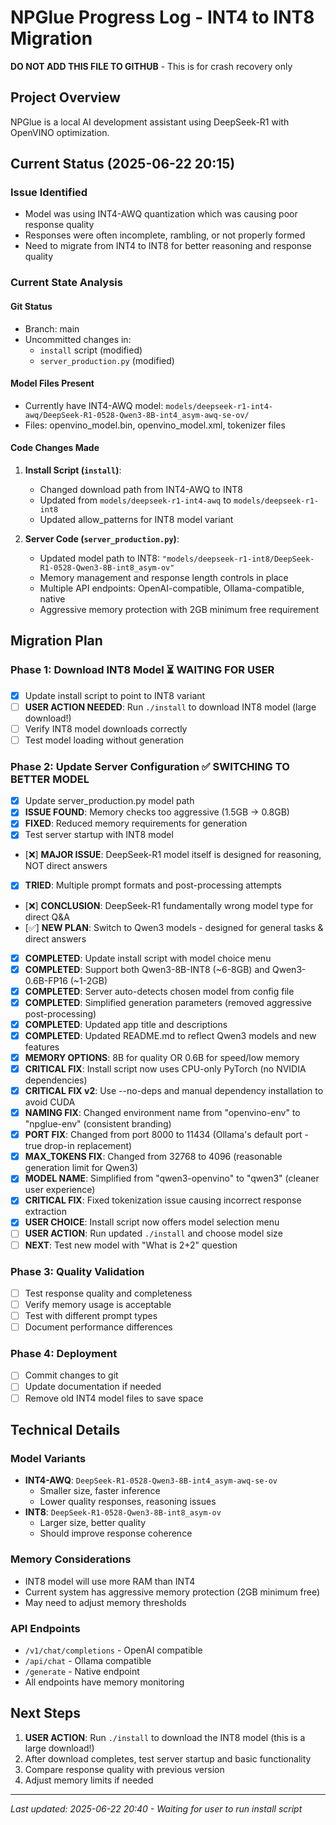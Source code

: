 # NPGlue Progress Log - INT4 to INT8 Migration

**DO NOT ADD THIS FILE TO GITHUB** - This is for crash recovery only

## Project Overview
NPGlue is a local AI development assistant using DeepSeek-R1 with OpenVINO optimization.

## Current Status (2025-06-22 20:15)

### Issue Identified
- Model was using INT4-AWQ quantization which was causing poor response quality
- Responses were often incomplete, rambling, or not properly formed
- Need to migrate from INT4 to INT8 for better reasoning and response quality

### Current State Analysis

#### Git Status
- Branch: main
- Uncommitted changes in:
  - `install` script (modified)
  - `server_production.py` (modified)

#### Model Files Present
- Currently have INT4-AWQ model: `models/deepseek-r1-int4-awq/DeepSeek-R1-0528-Qwen3-8B-int4_asym-awq-se-ov/`
- Files: openvino_model.bin, openvino_model.xml, tokenizer files

#### Code Changes Made
1. **Install Script (`install`)**: 
   - Changed download path from INT4-AWQ to INT8
   - Updated from `models/deepseek-r1-int4-awq` to `models/deepseek-r1-int8`
   - Updated allow_patterns for INT8 model variant

2. **Server Code (`server_production.py`)**:
   - Updated model path to INT8: `"models/deepseek-r1-int8/DeepSeek-R1-0528-Qwen3-8B-int8_asym-ov"`
   - Memory management and response length controls in place
   - Multiple API endpoints: OpenAI-compatible, Ollama-compatible, native
   - Aggressive memory protection with 2GB minimum free requirement

## Migration Plan

### Phase 1: Download INT8 Model ⏳ WAITING FOR USER
- [x] Update install script to point to INT8 variant
- [ ] **USER ACTION NEEDED**: Run `./install` to download INT8 model (large download!)
- [ ] Verify INT8 model downloads correctly
- [ ] Test model loading without generation

### Phase 2: Update Server Configuration ✅ SWITCHING TO BETTER MODEL
- [x] Update server_production.py model path
- [x] **ISSUE FOUND**: Memory checks too aggressive (1.5GB -> 0.8GB)
- [x] **FIXED**: Reduced memory requirements for generation
- [x] Test server startup with INT8 model
- [❌] **MAJOR ISSUE**: DeepSeek-R1 model itself is designed for reasoning, NOT direct answers
- [x] **TRIED**: Multiple prompt formats and post-processing attempts
- [❌] **CONCLUSION**: DeepSeek-R1 fundamentally wrong model type for direct Q&A
- [✅] **NEW PLAN**: Switch to Qwen3 models - designed for general tasks & direct answers
- [x] **COMPLETED**: Update install script with model choice menu
- [x] **COMPLETED**: Support both Qwen3-8B-INT8 (~6-8GB) and Qwen3-0.6B-FP16 (~1-2GB)
- [x] **COMPLETED**: Server auto-detects chosen model from config file
- [x] **COMPLETED**: Simplified generation parameters (removed aggressive post-processing)
- [x] **COMPLETED**: Updated app title and descriptions
- [x] **COMPLETED**: Updated README.md to reflect Qwen3 models and new features
- [x] **MEMORY OPTIONS**: 8B for quality OR 0.6B for speed/low memory
- [x] **CRITICAL FIX**: Install script now uses CPU-only PyTorch (no NVIDIA dependencies)
- [x] **CRITICAL FIX v2**: Use --no-deps and manual dependency installation to avoid CUDA
- [x] **NAMING FIX**: Changed environment name from "openvino-env" to "npglue-env" (consistent branding)
- [x] **PORT FIX**: Changed from port 8000 to 11434 (Ollama's default port - true drop-in replacement)
- [x] **MAX_TOKENS FIX**: Changed from 32768 to 4096 (reasonable generation limit for Qwen3)
- [x] **MODEL NAME**: Simplified from "qwen3-openvino" to "qwen3" (cleaner user experience)
- [x] **CRITICAL FIX**: Fixed tokenization issue causing incorrect response extraction
- [x] **USER CHOICE**: Install script now offers model selection menu
- [ ] **USER ACTION**: Run updated `./install` and choose model size
- [ ] **NEXT**: Test new model with "What is 2+2" question

### Phase 3: Quality Validation
- [ ] Test response quality and completeness
- [ ] Verify memory usage is acceptable
- [ ] Test with different prompt types
- [ ] Document performance differences

### Phase 4: Deployment
- [ ] Commit changes to git
- [ ] Update documentation if needed
- [ ] Remove old INT4 model files to save space

## Technical Details

### Model Variants
- **INT4-AWQ**: `DeepSeek-R1-0528-Qwen3-8B-int4_asym-awq-se-ov`
  - Smaller size, faster inference
  - Lower quality responses, reasoning issues
- **INT8**: `DeepSeek-R1-0528-Qwen3-8B-int8_asym-ov` 
  - Larger size, better quality
  - Should improve response coherence

### Memory Considerations
- INT8 model will use more RAM than INT4
- Current system has aggressive memory protection (2GB minimum free)
- May need to adjust memory thresholds

### API Endpoints
- `/v1/chat/completions` - OpenAI compatible
- `/api/chat` - Ollama compatible  
- `/generate` - Native endpoint
- All endpoints have memory monitoring

## Next Steps
1. **USER ACTION**: Run `./install` to download the INT8 model (this is a large download!)
2. After download completes, test server startup and basic functionality
3. Compare response quality with previous version
4. Adjust memory limits if needed

---
*Last updated: 2025-06-22 20:40 - Waiting for user to run install script*
